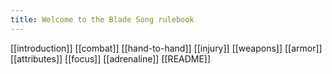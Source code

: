 ```yaml
---
title: Welcome to the Blade Song rulebook
---
```

[[introduction]]
[[combat]]
	[[hand-to-hand]]
	[[injury]]
	[[weapons]]
	[[armor]]
[[attributes]]
	[[focus]]
	[[adrenaline]]
[[README]]

